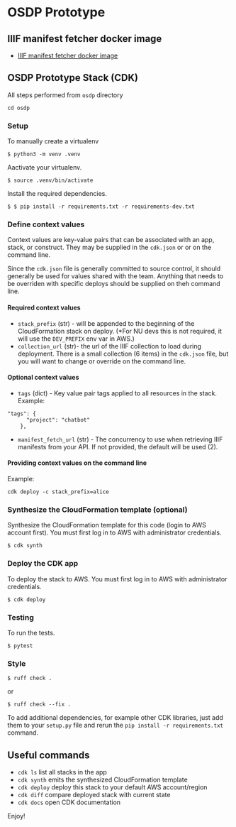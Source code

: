 
# OSDP Prototype

## IIIF manifest fetcher docker image

 - [IIIF manifest fetcher docker image](iiif/README.md)

## OSDP Prototype Stack (CDK)

All steps performed from `osdp` directory

```
cd osdp
```

### Setup

To manually create a virtualenv

```
$ python3 -m venv .venv
```

Aactivate your virtualenv.

```
$ source .venv/bin/activate
```

Install the required dependencies.

```
$ $ pip install -r requirements.txt -r requirements-dev.txt
```

### Define context values

Context values are key-value pairs that can be associated with an app, stack, or construct. They may be supplied in the `cdk.json` or or on the command line.

Since the `cdk.json` file is generally committed to source control, it should generally be used for values shared with the team. Anything that needs to be overriden with specific deploys should be supplied on theh command line. 

#### Required context values

- `stack_prefix` (str) - will be appended to the beginning of the CloudFormation stack on deploy. (*For NU devs this is not required, it will use the `DEV_PREFIX` env var in AWS.)
- `collection_url` (str)- the url of the IIIF collection to load during deployment. There is a small collection (6 items) in the `cdk.json` file, but you will want to change or override on the command line.

#### Optional context values

- `tags` (dict) - Key value pair tags applied to all resources in the stack. Example: 
```
"tags": {
      "project": "chatbot"
    },
```
- `manifest_fetch_url` (str) - The concurrency to use when retrieving IIIF manifests from your API. If not provided, the default will be used (2). 


#### Providing context values on the command line

Example: 
```
cdk deploy -c stack_prefix=alice
```

### Synthesize the CloudFormation template (optional)

Synthesize the CloudFormation template for this code (login to AWS account first). You must first log in to AWS with administrator credentials.

```
$ cdk synth
```

### Deploy the CDK app

To deploy the stack to AWS. You must first log in to AWS with administrator credentials.

```
$ cdk deploy
``` 


### Testing

To run the tests.

```
$ pytest
```

### Style 

```
$ ruff check .
```

or 

```
$ ruff check --fix .
```

To add additional dependencies, for example other CDK libraries, just add
them to your `setup.py` file and rerun the `pip install -r requirements.txt`
command.

## Useful commands

 * `cdk ls`          list all stacks in the app
 * `cdk synth`       emits the synthesized CloudFormation template
 * `cdk deploy`      deploy this stack to your default AWS account/region
 * `cdk diff`        compare deployed stack with current state
 * `cdk docs`        open CDK documentation

Enjoy!
